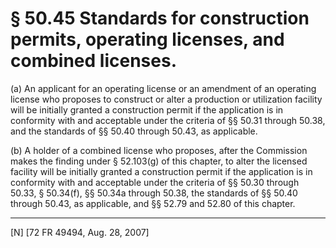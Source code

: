 # § 50.45   Standards for construction permits, operating licenses, and combined licenses.

(a) An applicant for an operating license or an amendment of an operating license who proposes to construct or alter a production or utilization facility will be initially granted a construction permit if the application is in conformity with and acceptable under the criteria of §§ 50.31 through 50.38, and the standards of §§ 50.40 through 50.43, as applicable.


(b) A holder of a combined license who proposes, after the Commission makes the finding under § 52.103(g) of this chapter, to alter the licensed facility will be initially granted a construction permit if the application is in conformity with and acceptable under the criteria of §§ 50.30 through 50.33, § 50.34(f), §§ 50.34a through 50.38, the standards of §§ 50.40 through 50.43, as applicable, and §§ 52.79 and 52.80 of this chapter.



---

[N] [72 FR 49494, Aug. 28, 2007]




